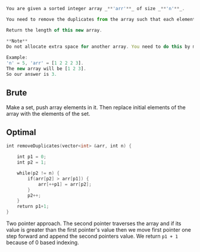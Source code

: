 ```js
You are given a sorted integer array _**'arr'**_ of size _**'n'**_.

You need to remove the duplicates from the array such that each element appears only once.  

Return the length of this new array.

**Note**
Do not allocate extra space for another array. You need to do this by modifying the given input array in place with O(1) extra memory. 
  
Example:
'n' = 5, 'arr' = [1 2 2 2 3].
The new array will be [1 2 3].
So our answer is 3.
```

## Brute
Make a set, push array elements in it. Then replace initial elements of the array with the elements of the set.

## Optimal
```cpp
int removeDuplicates(vector<int> &arr, int n) {

    int p1 = 0;
    int p2 = 1;

    while(p2 != n) {
        if(arr[p2] > arr[p1]) {
            arr[++p1] = arr[p2];
        }
        p2++;
    }
    return p1+1;
}
```

Two pointer approach. The second pointer traverses the array and if its value is greater than the first pointer's value then we move first pointer one step forward and append the second pointers value. We return `p1 + 1` because of 0 based indexing.


